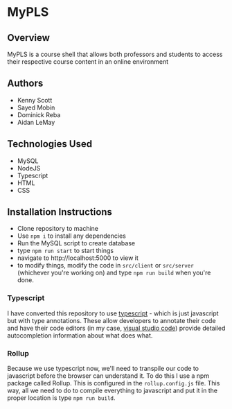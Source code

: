 # MyPLS

## Overview
MyPLS is a course shell that allows both professors and students to access their respective course content in an online environment

## Authors
* Kenny Scott
* Sayed Mobin
* Dominick Reba
* Aidan LeMay

## Technologies Used
* MySQL
* NodeJS
* Typescript
* HTML
* CSS

## Installation Instructions
* Clone repository to machine
* Use `npm i` to install any dependencies
* Run the MySQL script to create database
* type `npm run start` to start things
* navigate to http://localhost:5000 to view it
* to modify things, modify the code in `src/client` or `src/server` (whichever you're working on) and type `npm run build` when you're done. 

### Typescript

I have converted this repository to use [typescript](https://www.typescriptlang.org/) - which is just javascript but with type annotations. These allow developers to annotate their code and have their code editors (in my case, [visual studio code](https://code.visualstudio.com/)) provide detailed autocompletion information about what does what.

### Rollup

Because we use typescript now, we'll need to transpile our code to javascript before the browser can understand it. To do this I use a npm package called Rollup. This is configured in the `rollup.config.js` file. This way, all we need to do to compile everything to javascript and put it in the proper location is type `npm run build`.
